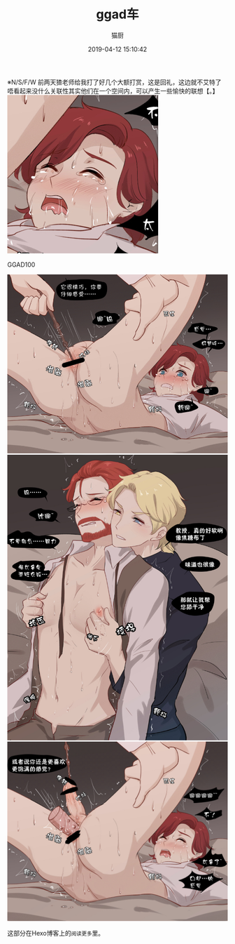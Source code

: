 ﻿---
layout: post
title: ggad车
date: 2019-04-12 15:10:42
updated: 2019-04-12 15:10:42
comments: true
categories: []
tags: [ggad]
keywords: []
permalink: "hello-ggad1"
author: "猫厨"
description: ""
toc: true
---
※N/S/F/W
前两天猹老师给我打了好几个大额打赏，这是回礼，这边就不艾特了
唔看起来没什么关联性其实他们在一个空间内，可以产生一些愉快的联想【。】
![](https://raw.githubusercontent.com/alicewish/meowchain247/master/GGAD100.png)
<!-- more --> GGAD100
![](https://raw.githubusercontent.com/alicewish/meowchain247/master/Unnatural-006-000.jpg)
![](https://raw.githubusercontent.com/alicewish/meowchain247/master/Unnatural-007-000.jpg)
![](https://raw.githubusercontent.com/alicewish/meowchain247/master/Unnatural-008-000.jpg)
 

这部分在Hexo博客上的`阅读更多`里。